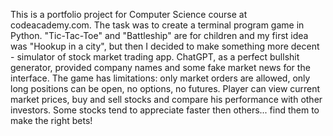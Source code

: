 This is a portfolio project for Computer Science course at codeacademy.com. The task was to create a terminal program game in Python. "Tic-Tac-Toe" and "Battleship" are for children and my first idea was "Hookup in a city", but then I decided to make something more decent - simulator of stock market trading app. ChatGPT, as a perfect bullshit generator, provided company names and some fake market news for the interface.
The game has limitations: only market orders are allowed, only long positions can be open, no options, no futures. 
Player can view current market prices, buy and sell stocks and compare his performance with other investors. Some stocks tend to appreciate faster then others... find them to make the right bets!